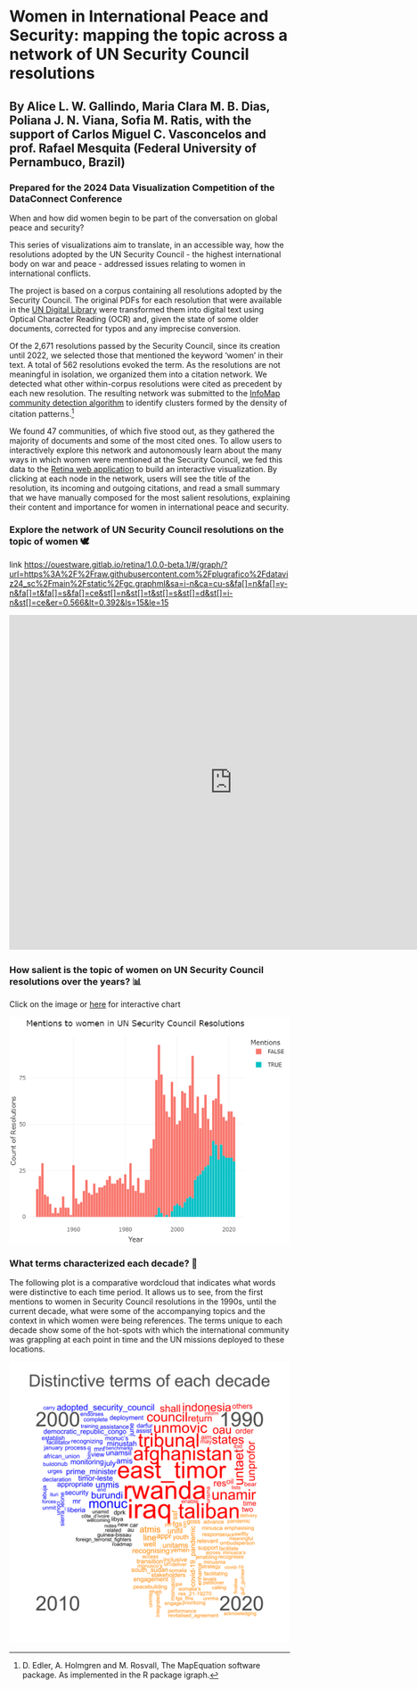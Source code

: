 # Women in International Peace and Security: mapping the topic across a network of UN Security Council resolutions
## By Alice L. W. Gallindo, Maria Clara M. B. Dias, Poliana J. N. Viana, Sofia M. Ratis, with the support of Carlos Miguel C. Vasconcelos and prof. Rafael Mesquita (Federal University of Pernambuco, Brazil)
### Prepared for the 2024 Data Visualization Competition of the DataConnect Conference

When and how did women begin to be part of the conversation on global peace and security?

This series of visualizations aim to translate, in an accessible way, how the resolutions adopted by the UN Security Council - the highest international body on war and peace - addressed issues relating to women in international conflicts.  

The project is based on a corpus containing all resolutions adopted by the Security Council. The original PDFs for each resolution that were available in the [UN Digital Library](https://digitallibrary.un.org/) were transformed them into digital text using Optical Character Reading (OCR) and, given the state of some older documents, corrected for typos and any imprecise conversion. 

Of the 2,671 resolutions passed by the Security Council, since its creation until 2022, we selected those that mentioned the keyword ‘women’ in their text. A total of 562 resolutions evoked the term. As the resolutions are not meaningful in isolation, we organized them into a citation network. We detected what other within-corpus resolutions were cited as precedent by each new resolution. The resulting network was submitted to the [InfoMap community detection algorithm](https://www.mapequation.org/) to identify clusters formed by the density of citation patterns.[^1] 

We found 47 communities, of which five stood out, as they gathered the majority of documents and some of the most cited ones. To allow users to interactively explore this network and autonomously learn about the many ways in which women were mentioned at the Security Council, we fed this data to the [Retina web application](https://ouestware.gitlab.io/retina/1.0.0-beta.1/#/) to build an interactive visualization. By clicking at each node in the network, users will see the title of the resolution, its incoming and outgoing citations, and read a small summary that we have manually composed for the most salient resolutions, explaining their content and importance for women in international peace and security.



### Explore the network of UN Security Council resolutions on the topic of women :dove:

link
https://ouestware.gitlab.io/retina/1.0.0-beta.1/#/graph/?url=https%3A%2F%2Fraw.githubusercontent.com%2Fplugrafico%2Fdataviz24_sc%2Fmain%2Fstatic%2Fgc.graphml&sa=i-n&ca=cu-s&fa[]=n&fa[]=y-n&fa[]=t&fa[]=s&fa[]=ce&st[]=n&st[]=t&st[]=s&st[]=d&st[]=i-n&st[]=ce&er=0.566&lt=0.392&ls=15&le=15


<iframe
  width="800"
  height="600"
  src="https://ouestware.gitlab.io/retina/1.0.0-beta.1/#/embed/?url=https%3A%2F%2Fraw.githubusercontent.com%2Fplugrafico%2Fdataviz24_sc%2Fmain%2Fstatic%2Fgc.graphml&sa=i-n&ca=cu-s&fa[]=n&fa[]=y-n&fa[]=t&fa[]=s&fa[]=ce&st[]=n&st[]=t&st[]=s&st[]=d&st[]=i-n&st[]=ce&er=0.566&lt=0.392&ls=15&le=15"
  frameBorder="0"
  title="Retina"
  allowFullScreen
></iframe>




### How salient is the topic of women on UN Security Council resolutions over the years? :bar_chart:

Click on the image or [here](https://rpubs.com/rafaelmesquita/dataviz24_sc_fig1) for interactive chart

[![figure plotly](static/fig_plotly.png)](https://rpubs.com/rafaelmesquita/dataviz24_sc_fig1)




### What terms characterized each decade? :speech_balloon:
The following plot is a comparative wordcloud that indicates what words were distinctive to each time period. It allows us to see, from the first mentions to women in Security Council resolutions in the 1990s, until the current decade, what were some of the accompanying topics and the context in which women were being references. The terms unique to each decade show some of the hot-spots with which the international community was grappling at each point in time and the UN missions deployed to these locations.

![comparison wordcloud static](/static/fig2.png)


[^1]: D. Edler, A. Holmgren and M. Rosvall, The MapEquation software package. As implemented in the R package igraph.
